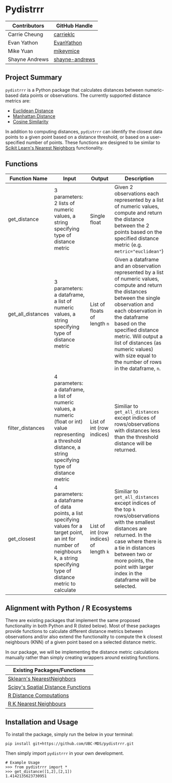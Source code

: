 # Pydistrrr

|Contributors|GitHub Handle|
|------------|-------------|
|Carrie Cheung| [carrieklc](https://github.com/carrieklc)|
|Evan Yathon|[EvanYathon](https://github.com/EvanYathon)|
|Mike Yuan|[mikeymice](https://github.com/mikeymice)|
|Shayne Andrews|[shayne-andrews](https://github.com/shayne-andrews)|

## Project Summary
`pydistrrr` is a Python package that calculates distances between numeric-based data points or observations. The currently supported distance metrics are:

* [Euclidean Distance](https://en.wikipedia.org/wiki/Euclidean_distance)
* [Manhattan Distance](https://en.wikipedia.org/wiki/Taxicab_geometry)
* [Cosine Similarity](https://en.wikipedia.org/wiki/Cosine_similarity)

In addition to computing distances, `pydistrrr` can identify the closest data points to a given point based on a distance threshold, or based on a user-specified number of points.  These functions are designed to be similar to [Scikit Learn's Nearest Neighbors](https://scikit-learn.org/stable/modules/generated/sklearn.neighbors.NearestNeighbors.html#sklearn.neighbors.NearestNeighbors.kneighbors) functionality.

## Functions

| Function Name | Input | Output | Description |
|-------------|-----|------|-----------|
|get_distance|3 parameters:  2 lists of numeric values, a string specifying type of distance metric | Single float| Given 2 observations each represented by a list of numeric values, compute and return the distance between the 2 points based on the specified distance metric (e.g. `metric="euclidean"`)|
|get_all_distances |3 parameters:  a dataframe, a list of numeric values, a string specifying type of distance metric  | List of floats of length `n`| Given a dataframe and an observation represented by a list of numeric values, compute and return the distances between the single observation and each observation in the dataframe based on the specified distance metric. Will output a list of distances (as numeric values) with size equal to the number of rows in the dataframe, `n`.|
|filter_distances| 4 parameters: a dataframe, a list of numeric values, a numeric (float or int) value representing a threshold distance, a string specifying type of distance metric |List of int (row indices)| Similiar to `get_all_distances` except indices of rows/observations with distances less than the threshold distance will be returned.|
|get_closest|4 parameters: a dataframe of data points, a list specifying values for a target point, an int for number of neighbours k, a string specifying type of distance metric to calculate |List of int (row indices) of length `k`| Similiar to `get_all_distances` except indices of the top `k` rows/observations with the smallest distances are returned. In the case where there is a tie in distances between two or more points, the point with larger index in the dataframe will be selected.|


## Alignment with Python / R Ecosystems

There are existing packages that implement the same proposed functionality in both Python and R (listed below). Most of these packages provide functions to calculate different distance metrics between observations and/or also extend the functionality to compute the k closest neighbours (KNN) of a given point based on a selected distance metric.

In our package, we will be implementing the distance metric calculations manually rather than simply creating wrappers around existing functions.


|Existing Packages/Functions|
|---------------------------|
| [Sklearn's NearestNeighbors](https://scikit-learn.org/stable/modules/generated/sklearn.neighbors.NearestNeighbors.html#sklearn.neighbors.NearestNeighbors.kneighbors) |
| [Scipy's Spatial Distance Functions](https://docs.scipy.org/doc/scipy/reference/spatial.distance.html) |
| [R Distance Computations](https://stat.ethz.ch/R-manual/R-devel/library/stats/html/dist.html) |
| [R K Nearest Neighbours](https://cran.r-project.org/web/packages/FNN/index.html) |

## Installation and Usage
To install the package, simply run the below in your terminal:

 `pip install git+https://github.com/UBC-MDS/pydistrrr.git`

Then simply import `pydistrrr` in your own development.
```
# Example Usage
>>> from pydistrrr import *
>>> get_distance([1,2],[2,1])
1.4142135623730951
```
